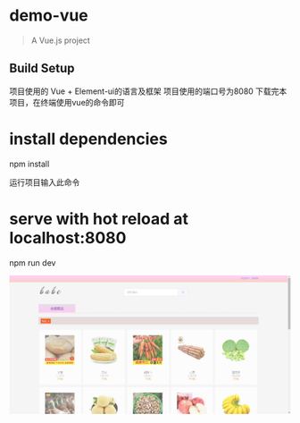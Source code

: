 # demo-vue

> A Vue.js project

## Build Setup

项目使用的 Vue + Element-ui的语言及框架
项目使用的端口号为8080
下载完本项目，在终端使用vue的命令即可
# install dependencies
npm install

运行项目输入此命令
# serve with hot reload at localhost:8080
npm run dev

![输入图片说明](QQ%E5%9B%BE%E7%89%8720211204201336.jpg)